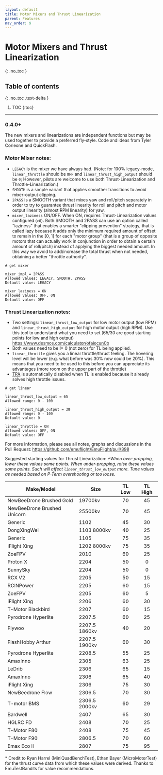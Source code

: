 ```yaml
---
layout: default
title: Motor Mixers and Thrust Linearization
parent: Features
nav_order: 9
---
```


# Motor Mixers and Thrust Linearization
{: .no_toc }

## Table of contents
{: .no_toc .text-delta }

1. TOC
{:toc}

---

### 0.4.0+
The new mixers and linearizations are independent functions but may be used together to provide a preferred fly-style. Code and ideas from Tyler Corleone and QuickFlash.

### Motor Mixer notes:
- `LEGACY` is the mixer we have always had. (Note: for 100% legacy-mode, `linear_throttle` should be `OFF` and `linear_thrust_high_output` should be `0`; However, pilots are welcome to use both Thrust-Linearization and Throttle-Linearization.)
- `SMOOTH` is a simple variant that applies smoother transitions to avoid mixer-output clipping.
- `2PASS` is a SMOOTH variant that mixes yaw and roll/pitch separately in order to try to guarantee thrust linearity for roll and pitch and motor output linearity (almost RPM linearity) for yaw.
- `mixer_laziness` ON/OFF. When ON, requires Thrust-Linearization values configured (`>0`). Both SMOOTH and 2PASS can use an option called "laziness" that enables a smarter "clipping prevention" strategy, that is called lazy because it adds only the minimum required amount of offset to remain in the [0, 1] for each "motor group" (that is a group of opposite motors that can actually work in conjunction in order to obtain a certain amount of roll/pitch) instead of applying the biggest needed amount. In this way we avoid to add/increase the total thrust when not needed, obtaining a better "throttle authority".


```
# get mixer

mixer_impl = 2PASS
Allowed values: LEGACY, SMOOTH, 2PASS
Default value: LEGACY

mixer_laziness = ON
Allowed values: OFF, ON
Default value: OFF
```

### Thrust Linearization notes:
- Two settings: `linear_thrust_low_output` for low motor output (low RPM) and `linear_thrust_high_output` for high motor output (high RPM). Use this tool to understand what you need to set (65/30 are good starting points for low and high output) https://www.desmos.com/calculator/ofaiocun0b
- Both values need to be != 0 (not zero) for TL being applied.
- `linear_throttle` gives you a linear throttle/thrust feeling. The hovering level will be lower (e.g. what before was 30% now could be 20%). This means that you need to be used to this before you can appreciate its advantages (more room on the upper part of the throttle)
- [TPA](/features/TPA.html) is automatically disabled when TL is enabled because it already solves high throttle issues.


```
# get linear

linear_thrust_low_output = 65
Allowed range: 0 - 100

linear_thrust_high_output = 30
Allowed range: 0 - 100
Default value: 0

linear_throttle = ON
Allowed values: OFF, ON
Default value: OFF
```

For more information, please see all notes, graphs and discussions in the Pull Request: https://github.com/emuflight/EmuFlight/pull/398

Suggested starting values for Thrust Linearization: _\*When over-propping, lower these values some points. When under-propping, raise these values some points. Such will affect `linear_thrust_low_output` more.  Tune values as needed based on P-Term overshooting or too loose._

| Make/Model  | Size  | TL Low  | TL High |
|---|---|:---:|:---:|
| NewBeeDrone Brushed Gold | 19700kv | 70 | 45 |
| NewBeeDrone Brushed Unicorn | 25500kv | 70 | 45 |
| Generic  | 1102 | 45 | 30 |
| DongXingWei | 1103 8000kv | 40 | 25 |
| Generic | 1105 | 75 | 35 |
| iFlight Xing | 1202 8000kv | 75 | 35|
| ZoeFPV | 2010 | 60 | 25 |
| Proton X | 2204 | 50 | 0 |
| SunnySky | 2204 | 50 | 0 |
| RCX V2 | 2205 | 50 | 15 |
| RCINPower | 2205 | 60 | 15 |
| ZoeFPV | 2205 | 60 | 5 |
| iFlight Xing | 2206 | 60 | 30 |
| T-Motor Blackbird | 2207 | 60 | 15 |
| Pyrodrone Hyperlite | 2207.5 | 60 | 25 |
| Flywoo | 2207.5 1860kv | 40 | 20 |
| FlashHobby Arthur | 2207.5 1900kv | 60 | 30 |
| Pyrodrone Hyperlite | 2208.5 | 55 | 25 |
| AmaxInno | 2305 | 63 | 25 |
| LeDrib | 2306 | 65 | 15 |
| AmaxInno | 2306 | 65 | 40 |
| iFlight Xing | 2306 | 75 | 30 |
| NewBeedrone Flow | 2306.5 | 70 | 30 |
| T-motor BMS | 2306.5 2000kv | 60 | 29 |
| Bardwell | 2407 | 65 | 30 |
| HGLRC FD | 2408 | 70 | 25 |
| T-Motor F80 | 2408 | 75 | 45 |
| T-Motor F90 | 2806.5 | 70 | 60 |
| Emax Eco II | 2807 | 75 | 95 |

\* Credit to Ryan Harrel (MiniQuadBenchTest), Ethan Bayer (MicroMotorTest) for the thrust curve data from which these values were derived. Thanks to EmuTestBandits for value recommendations.
